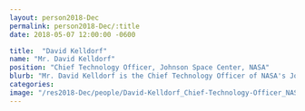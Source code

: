 ```yaml
---
layout: person2018-Dec
permalink: person2018-Dec/:title
date: 2018-05-07 12:00:00 -0600

title:  "David Kelldorf"
name: "Mr. David Kelldorf"
position: "Chief Technology Officer, Johnson Space Center, NASA"
blurb: "Mr. David Kelldorf is the Chief Technology Officer of NASA's Johnson Space Center."
categories: 
image: "/res2018-Dec/people/David-Kelldorf_Chief-Technology-Officer_NASA_v2.jpeg"
---
```



